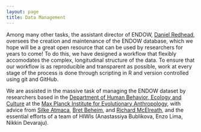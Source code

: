 ```yaml
---
layout: page
title: Data Management
---
```



Among many other tasks, the assistant director of ENDOW, [Daniel Redhead](https://www.eva.mpg.de/ecology/staff/daniel-redhead/index.html), oversees the creation and maintenance of the ENDOW database, which we hope will be a great open resource that can be used by researchers for years to come! To do this, we have designed a workflow that flexibly accomodates the complex, longitudinal structure of the data. To ensure that our workflow is as reproducible and transparent as possible, work at every stage of the process is done through scripting in R and version controlled using git and GitHub.

We are assisted in the massive task of managing the ENDOW dataset by researchers based in the [Department of Human Behavior, Ecology and Culture](https://www.eva.mpg.de/ecology/index.html) at the [Max Planck Institute for Evolutionary Anthropology](https://www.eva.mpg.de/index.html), with advice from [Silke Atmaca](https://www.eva.mpg.de/ecology/staff/silke-atmaca/index.html), [Bret Beheim](https://www.babeheim.com/), and [Richard McElreath](https://xcelab.net/rm/), and the essential efforts of a team of HIWIs (Anastassiya Bublikova, Enzo Lima, Nikkin Devaraju).
